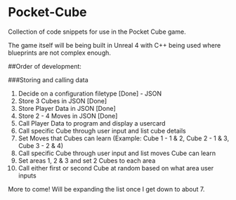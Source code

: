 # Pocket-Cube
Collection of code snippets for use in the Pocket Cube game.

The game itself will be being built in Unreal 4 with C++ being used where blueprints are not complex enough.

##Order of development:

###Storing and calling data
1. Decide on a configuration filetype [Done] - JSON
2. Store 3 Cubes in JSON [Done]
3. Store Player Data in JSON [Done]
4. Store 2 - 4 Moves in JSON [Done]
5. Call Player Data to program and display a usercard
6. Call specific Cube through user input and list cube details
7. Set Moves that Cubes can learn (Example: Cube 1 - 1 & 2, Cube 2 - 1 & 3, Cube 3 - 2 & 4)
8. Call specific Cube through user input and list moves Cube can learn
9. Set areas 1, 2 & 3 and set 2 Cubes to each area
10. Call either first or second Cube at random based on what area user inputs

More to come! Will be expanding the list once I get down to about 7.